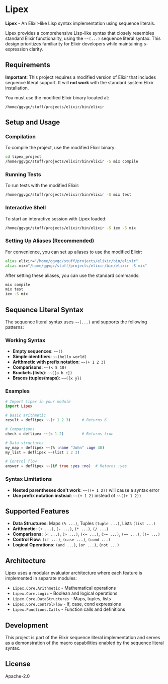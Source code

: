 # Lipex

**Lipex** - An Elixir-like Lisp syntax implementation using sequence literals.

Lipex provides a comprehensive Lisp-like syntax that closely resembles standard Elixir functionality, using the `~~(...)` sequence literal syntax. This design prioritizes familiarity for Elixir developers while maintaining s-expression clarity.

## Requirements

**Important**: This project requires a modified version of Elixir that includes sequence literal support. It will **not work** with the standard system Elixir installation.

You must use the modified Elixir binary located at:
```
/home/ggvgc/stuff/projects/elixir/bin/elixir
```

## Setup and Usage

### Compilation

To compile the project, use the modified Elixir binary:

```bash
cd lipex_project
/home/ggvgc/stuff/projects/elixir/bin/elixir -S mix compile
```

### Running Tests

To run tests with the modified Elixir:

```bash
/home/ggvgc/stuff/projects/elixir/bin/elixir -S mix test
```

### Interactive Shell

To start an interactive session with Lipex loaded:

```bash
/home/ggvgc/stuff/projects/elixir/bin/elixir -S iex -S mix
```

### Setting Up Aliases (Recommended)

For convenience, you can set up aliases to use the modified Elixir:

```bash
alias elixir="/home/ggvgc/stuff/projects/elixir/bin/elixir"
alias mix="/home/ggvgc/stuff/projects/elixir/bin/elixir -S mix"
```

After setting these aliases, you can use the standard commands:
```bash
mix compile
mix test
iex -S mix
```

## Sequence Literal Syntax

The sequence literal syntax uses `~~(...)` and supports the following patterns:

### Working Syntax

- **Empty sequences**: `~~()`
- **Simple identifiers**: `~~(hello world)`
- **Arithmetic with prefix notation**: `~~(+ 1 2 3)` 
- **Comparisons**: `~~(< 5 10)`
- **Brackets (lists)**: `~~([a b c])`
- **Braces (tuples/maps)**: `~~({x y})`

### Examples

```elixir
# Import Lipex in your module
import Lipex

# Basic arithmetic
result = deflipex ~~(+ 1 2 3)     # Returns 6

# Comparisons  
check = deflipex ~~(< 1 2)        # Returns true

# Data structures
my_map = deflipex ~~(% :name "John" :age 30)
my_list = deflipex ~~(list 1 2 3)

# Control flow
answer = deflipex ~~(if true :yes :no)  # Returns :yes
```

### Syntax Limitations

- **Nested parentheses don't work**: `~~((+ 1 2))` will cause a syntax error
- **Use prefix notation instead**: `~~(+ 1 2)` instead of `~~((+ 1 2))`

## Supported Features

- **Data Structures**: Maps `(% ...)`, Tuples `(tuple ...)`, Lists `(list ...)`
- **Arithmetic**: `(+ ...)`, `(- ...)`, `(* ...)`, `(/ ...)`
- **Comparisons**: `(< ...)`, `(> ...)`, `(<= ...)`, `(>= ...)`, `(== ...)`, `(!= ...)`
- **Control Flow**: `(if ...)`, `(case ...)`, `(cond ...)`
- **Logical Operations**: `(and ...)`, `(or ...)`, `(not ...)`

## Architecture

Lipex uses a modular evaluator architecture where each feature is implemented in separate modules:

- `Lipex.Core.Arithmetic` - Mathematical operations
- `Lipex.Core.Logic` - Boolean and logical operations  
- `Lipex.Core.DataStructures` - Maps, tuples, lists
- `Lipex.Core.ControlFlow` - If, case, cond expressions
- `Lipex.Functions.Calls` - Function calls and definitions

## Development

This project is part of the Elixir sequence literal implementation and serves as a demonstration of the macro capabilities enabled by the sequence literal syntax.

## License

Apache-2.0